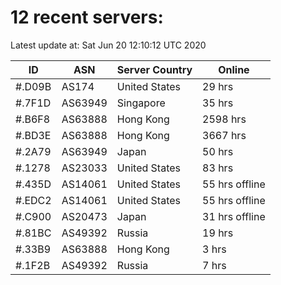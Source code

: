 # 12 recent servers:

Latest update at: Sat Jun 20 12:10:12 UTC 2020

| ID | ASN | Server Country | Online |
| -- | --- | -------------- | ------ |
| #.D09B | AS174 | United States | 29 hrs |
| #.7F1D | AS63949 | Singapore | 35 hrs |
| #.B6F8 | AS63888 | Hong Kong | 2598 hrs |
| #.BD3E | AS63888 | Hong Kong | 3667 hrs |
| #.2A79 | AS63949 | Japan | 50 hrs |
| #.1278 | AS23033 | United States | 83 hrs |
| #.435D | AS14061 | United States | 55 hrs offline |
| #.EDC2 | AS14061 | United States | 55 hrs offline |
| #.C900 | AS20473 | Japan | 31 hrs offline |
| #.81BC | AS49392 | Russia | 19 hrs |
| #.33B9 | AS63888 | Hong Kong | 3 hrs |
| #.1F2B | AS49392 | Russia | 7 hrs |

